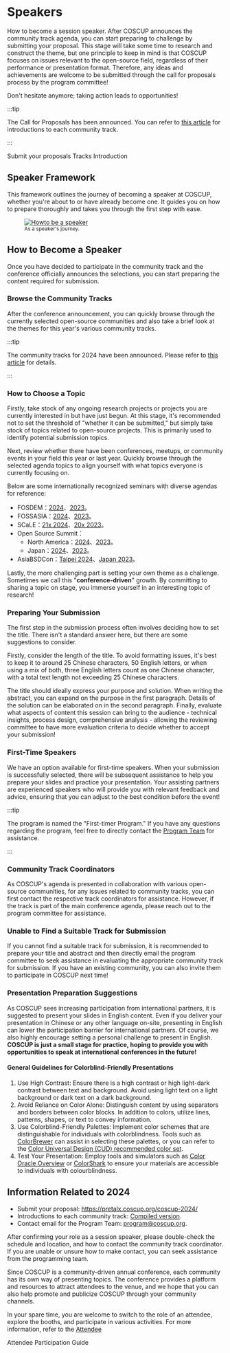 # Speakers

How to become a session speaker. After COSCUP announces the community track agenda, you can start preparing to challenge by submitting your proposal. This stage will take some time to research and construct the theme, but one principle to keep in mind is that COSCUP focuses on issues relevant to the open-source field, regardless of their performance or presentation format. Therefore, any ideas and achievements are welcome to be submitted through the call for proposals process by the program committee!

Don't hesitate anymore; taking action leads to opportunities!

:::tip

The Call for Proposals has been announced. You can refer to [this article](https://volunteer.coscup.org/docs/en/about_coscup/how_to_participate/2024_cfp/) for introductions to each community track.

:::

<VPButton href="https://pretalx.coscup.org/coscup-2024/">Submit your proposals</VPButton>
<VPButton href="https://volunteer.coscup.org/docs/en/about_coscup/how_to_participate/2024_cfp/">Tracks Introduction</VPButton>

<!-- [](){ .md-button .md-button--primary }
[](){ .md-button .md-button--primary } -->

## Speaker Framework

This framework outlines the journey of becoming a speaker at COSCUP, whether you're about to or have already become one. It guides you on how to prepare thoroughly and takes you through the first step with ease.

<figure markdown>
  <a href="https://volunteer.coscup.org/doc/docs_coscup_howto_speaker.svg">
    <img alt="Howto be a speaker" src="https://volunteer.coscup.org/doc/docs_coscup_howto_speaker.svg">
  </a>
  <figcaption><small>As a speaker's journey.</small></figcaption>
</figure>

## How to Become a Speaker

Once you have decided to participate in the community track and the conference officially announces the selections, you can start preparing the content required for submission.

### Browse the Community Tracks

After the conference announcement, you can quickly browse through the currently selected open-source communities and also take a brief look at the themes for this year's various community tracks.

:::tip

The community tracks for 2024 have been announced. Please refer to [this article](https://volunteer.coscup.org/docs/en/about_coscup/how_to_participate/2024_cfp/) for details.

:::

### How to Choose a Topic

Firstly, take stock of any ongoing research projects or projects you are currently interested in but have just begun. At this stage, it's recommended not to set the threshold of "whether it can be submitted," but simply take stock of topics related to open-source projects. This is primarily used to identify potential submission topics.

Next, review whether there have been conferences, meetups, or community events in your field this year or last year. Quickly browse through the selected agenda topics to align yourself with what topics everyone is currently focusing on.

Below are some internationally recognized seminars with diverse agendas for reference:

- FOSDEM：[2024](https://fosdem.org/2024/)、[2023](https://archive.fosdem.org/2023/)。
- FOSSASIA：[2024](https://eventyay.com/e/55d2a466)、[2023](https://eventyay.com/e/7cfe0771)。
- SCaLE：[21x 2024](https://www.socallinuxexpo.org/scale/21x)、[20x 2023](https://www.socallinuxexpo.org/scale/20x)。
- Open Source Summit：
  - North America：[2024](https://events.linuxfoundation.org/open-source-summit-north-america/)、[2023](https://events.linuxfoundation.org/archive/2023/open-source-summit-north-america/)。
  - Japan：[2024](https://events.linuxfoundation.org/open-source-summit-japan/)、[2023](https://events.linuxfoundation.org/archive/2023/open-source-summit-japan/)。
- AsiaBSDCon：[Taipei 2024](https://2024.asiabsdcon.org/)、[Japan 2023](https://2023.asiabsdcon.org/)。

Lastly, the more challenging part is setting your own theme as a challenge. Sometimes we call this "**conference-driven**" growth. By committing to sharing a topic on stage, you immerse yourself in an interesting topic of research!

### Preparing Your Submission

The first step in the submission process often involves deciding how to set the title. There isn't a standard answer here, but there are some suggestions to consider.

Firstly, consider the length of the title. To avoid formatting issues, it's best to keep it to around 25 Chinese characters, 50 English letters, or when using a mix of both, three English letters count as one Chinese character, with a total text length not exceeding 25 Chinese characters.

The title should ideally express your purpose and solution. When writing the abstract, you can expand on the purpose in the first paragraph. Details of the solution can be elaborated on in the second paragraph. Finally, evaluate what aspects of content this session can bring to the audience - technical insights, process design, comprehensive analysis - allowing the reviewing committee to have more evaluation criteria to decide whether to accept your submission!

### First-Time Speakers

We have an option available for first-time speakers. When your submission is successfully selected, there will be subsequent assistance to help you prepare your slides and practice your presentation. Your assisting partners are experienced speakers who will provide you with relevant feedback and advice, ensuring that you can adjust to the best condition before the event!

:::tip

The program is named the "First-timer Program." If you have any questions regarding the program, feel free to directly contact the [Program Team](mailto:program@coscup.org) for assistance.

:::

### Community Track Coordinators

As COSCUP's agenda is presented in collaboration with various open-source communities, for any issues related to community tracks, you can first contact the respective track coordinators for assistance. However, if the track is part of the main conference agenda, please reach out to the program committee for assistance.

### Unable to Find a Suitable Track for Submission

If you cannot find a suitable track for submission, it is recommended to prepare your title and abstract and then directly email the program committee to seek assistance in evaluating the appropriate community track for submission. If you have an existing community, you can also invite them to participate in COSCUP next time!

### Presentation Preparation Suggestions

As COSCUP sees increasing participation from international partners, it is suggested to present your slides in English content. Even if you deliver your presentation in Chinese or any other language on-site, presenting in English can lower the participation barrier for international partners. Of course, we also highly encourage setting a personal challenge to present in English. **COSCUP is just a small stage for practice, hoping to provide you with opportunities to speak at international conferences in the future!**

#### General Guidelines for Colorblind-Friendly Presentations

1. Use High Contrast: Ensure there is a high contrast or high light-dark contrast between text and background. Avoid using light text on a light background or dark text on a dark background.
2. Avoid Reliance on Color Alone: Distinguish content by using separators and borders between color blocks. In addition to colors, utilize lines, patterns, shapes, or text to convey information.
3. Use Colorblind-Friendly Palettes: Implement color schemes that are distinguishable for individuals with colorblindness. Tools such as [ColorBrewer](https://colorbrewer2.org/#type=sequential&scheme=BuGn&n=3) can assist in selecting these palettes, or you can refer to the [Color Universal Design (CUD) recommended color set](https://cudo.jp/?page_id=1565).
4. Test Your Presentation: Employ tools and simulators such as [Color Oracle Overview](https://colororacle.org/) or [ColorShark](https://colorshark.io/) to ensure your materials are accessible to individuals with colourblindness.

## Information Related to 2024

- Submit your proposal: <https://pretalx.coscup.org/coscup-2024/>
- Introductions to each community track: [Compiled version](https://volunteer.coscup.org/docs/en/about_coscup/how_to_participate/2024_cfp/).
- Contact email for the Program Team: [program@coscup.org](mailto:program@coscup.org).

After confirming your role as a session speaker, please double-check the schedule and location, and how to contact the community track coordinator. If you are unable or unsure how to make contact, you can seek assistance from the programming team.

Since COSCUP is a community-driven annual conference, each community has its own way of presenting topics. The conference provides a platform and resources to attract attendees to the venue, and we hope that you can also help promote and publicize COSCUP through your community channels.

In your spare time, you are welcome to switch to the role of an attendee, explore the booths, and participate in various activities. For more information, refer to the [Attendee](./attendee.md)

<VPButton href="./attendee.md">Attendee Participation Guide</VPButton>
